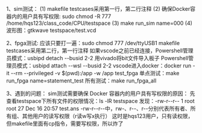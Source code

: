 1、sim测试：
(1) makefile testcases采用第一行，第二行注释
(2) 确保Docker容器内的用户具有写权限:
sudo chmod -R 777 /home/hqs123/class_code/CPU/testspace
(3) make run_sim name=000
(4) 波形图：gtkwave testspace/test.vcd 

2、fpga测试:
应该只要打一遍：sudo chmod 777 /dev/ttyUSB1
makefile testcases采用第二行，第一行注释
如果vscode之前已经连接，Powershell管理员模式：usbipd detach --busid 2-2
用vivado将bit文件导入板子
Powershell管理员模式：usbipd attach --wsl --busid 2-2
vscode进入docker：docker run -it --rm --privileged -v $(pwd):/app -w /app test_fpga 
单点测试：make run_fpga name=statement_test
所有测试：make run_fpga_all

3、遇到的问题：
sim测试需要确保 Docker 容器内的用户具有写权限的原因：
先查看testspace下所有文件的权限情况：ls -lR testspace 
发现：-rw-r--r-- 1 root   root        27 Dec 16 20:57 test.ans
-rw-r--r--中，rw-、r--、r--分别代表所有者、所有组、其他用户的读写权限（r读w写x执行）
这时是hqs123用户，只有读权限，但makefile里面有cp指令，需要写权限，所以炸了